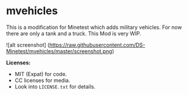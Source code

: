 
mvehicles
=========

This is a modification for Minetest which adds military vehicles. For now there are only a tank and a truck.
This Mod is very WIP.

![alt screenshot] (https://raw.githubusercontent.com/DS-Minetest/mvehicles/master/screenshot.png)

**Licenses:**

* MIT (Expat) for code.
* CC licenses for media.
* Look into `LICENSE.txt` for details.
